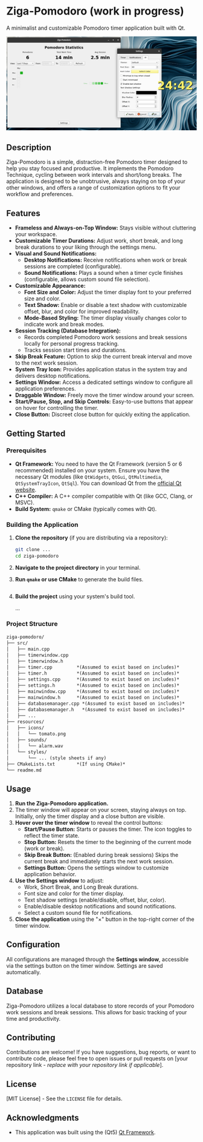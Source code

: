 # Ziga-Pomodoro (work in progress)

A minimalist and customizable Pomodoro timer application built with Qt.

![Screenshot of Ziga-Pomodoro](/images/img.png)

## Description

Ziga-Pomodoro is a simple, distraction-free Pomodoro timer designed to help you stay focused and productive. It
implements the Pomodoro Technique, cycling between work intervals and short/long breaks. The application is designed to
be unobtrusive, always staying on top of your other windows, and offers a range of customization options to fit your
workflow and preferences.

## Features

* **Frameless and Always-on-Top Window:** Stays visible without cluttering your workspace.
* **Customizable Timer Durations:**  Adjust work, short break, and long break durations to your liking through the
  settings menu.
* **Visual and Sound Notifications:**
    * **Desktop Notifications:** Receive notifications when work or break sessions are completed (configurable).
    * **Sound Notifications:**  Plays a sound when a timer cycle finishes (configurable, allows custom sound file
      selection).
* **Customizable Appearance:**
    * **Font Size and Color:**  Adjust the timer display font to your preferred size and color.
    * **Text Shadow:** Enable or disable a text shadow with customizable offset, blur, and color for improved
      readability.
    * **Mode-Based Styling:** The timer display visually changes color to indicate work and break modes.
* **Session Tracking (Database Integration):**
    * Records completed Pomodoro work sessions and break sessions locally for personal progress tracking.
    * Tracks session start times and durations.
* **Skip Break Feature:**  Option to skip the current break interval and move to the next work session.
* **System Tray Icon:**  Provides application status in the system tray and delivers desktop notifications.
* **Settings Window:**  Access a dedicated settings window to configure all application preferences.
* **Draggable Window:**  Freely move the timer window around your screen.
* **Start/Pause, Stop, and Skip Controls:** Easy-to-use buttons that appear on hover for controlling the timer.
* **Close Button:**  Discreet close button for quickly exiting the application.

## Getting Started

### Prerequisites

* **Qt Framework:** You need to have the Qt Framework (version 5 or 6 recommended) installed on your system. Ensure you
  have the necessary Qt modules (like `QtWidgets`, `QtGui`, `QtMultimedia`, `QtSystemTrayIcon`, `QtSql`). You can
  download Qt from the [official Qt website](https://www.qt.io/downloads).
* **C++ Compiler:**  A C++ compiler compatible with Qt (like GCC, Clang, or MSVC).
* **Build System:**  `qmake` or CMake (typically comes with Qt).

### Building the Application

1. **Clone the repository** (if you are distributing via a repository):
   ```bash
   git clone ... 
   cd ziga-pomodoro
   ```

2. **Navigate to the project directory** in your terminal.

3. **Run `qmake` or use CMake** to generate the build files.

      ```

4. **Build the project** using your system's build tool.

   ...

### Project Structure

```
ziga-pomodoro/
├── src/
│   ├── main.cpp
│   ├── timerwindow.cpp
│   ├── timerwindow.h
│   ├── timer.cpp         *(Assumed to exist based on includes)*
│   ├── timer.h           *(Assumed to exist based on includes)*
│   ├── settings.cpp      *(Assumed to exist based on includes)*
│   ├── settings.h        *(Assumed to exist based on includes)*
│   ├── mainwindow.cpp    *(Assumed to exist based on includes)*
│   ├── mainwindow.h      *(Assumed to exist based on includes)*
│   ├── databasemanager.cpp *(Assumed to exist based on includes)*
│   ├── databasemanager.h   *(Assumed to exist based on includes)*
│   ├── ...
├── resources/
│   ├── icons/
│   │   └── tomato.png
│   ├── sounds/
│   │   └── alarm.wav 
│   └── styles/
│       └── ... (style sheets if any)
├── CMakeLists.txt        *(If using CMake)*
└── readme.md
```

## Usage

1. **Run the Ziga-Pomodoro application.**
2. The timer window will appear on your screen, staying always on top. Initially, only the timer display and a close
   button are visible.
3. **Hover over the timer window** to reveal the control buttons:
    * **Start/Pause Button:**  Starts or pauses the timer. The icon toggles to reflect the timer state.
    * **Stop Button:** Resets the timer to the beginning of the current mode (work or break).
    * **Skip Break Button:** (Enabled during break sessions) Skips the current break and immediately starts the next
      work session.
    * **Settings Button:** Opens the settings window to customize application behavior.
4. **Use the Settings window** to adjust:
    * Work, Short Break, and Long Break durations.
    * Font size and color for the timer display.
    * Text shadow settings (enable/disable, offset, blur, color).
    * Enable/disable desktop notifications and sound notifications.
    * Select a custom sound file for notifications.
5. **Close the application** using the "×" button in the top-right corner of the timer window.

## Configuration

All configurations are managed through the **Settings window**, accessible via the settings button on the timer window.
Settings are saved automatically.

## Database

Ziga-Pomodoro utilizes a local database to store records of your Pomodoro work sessions and break sessions. This allows
for basic tracking of your time and productivity.

## Contributing

Contributions are welcome! If you have suggestions, bug reports, or want to contribute code, please feel free to open
issues or pull requests on [your repository link - *replace with your repository link if applicable*].

## License

[MIT License] - See the `LICENSE` file for details.

## Acknowledgments

* This application was built using the (Qt5) [Qt Framework](https://www.qt.io/).

